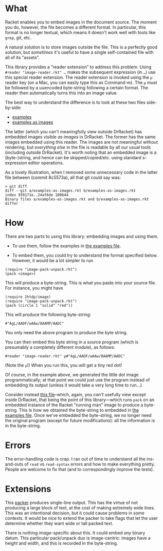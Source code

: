 # What

Racket enables you to embed images in the document source. The moment you do, however, the file becomes a different format. In particular, this format is no longer textual, which means it doesn't work well with tools like `grep`, git, etc.

A natural solution is to store images outside the file. This is a perfectly good solution, but *sometimes* it's useful to have a single self-contained file with all of its "assets".

This library provides a "reader extension" to address this problem. Using `#reader "image-reader.rkt" …` makes the subsequent expression (in `…`) use this special reader extension. The reader extension is invoked using the `µ` reader key (on a Mac, you can easily type this as Command-m). The `µ` must be followed by a uuencoded byte-string following a certain format. The reader then automatically turns this into an image value.

The best way to understand the difference is to look at these two files side-by-side:

* [examples](examples.rkt)
* [examples as images](examples-as-images.rkt)

The latter (which you can't meaningfully view outside DrRacket) has embedded images visible *as images* in DrRacket. The former has the same images embedded using this reader. The images are not meaningful without rendering, but *everything else* in the file is readable by all our usual tools (including outside DrRacket). It's worth noting that an embedded image is a (byte-)string, and hence can be skipped/copied/etc. using standard s-expression editor operations.

As a lovely illustration, when I removed some unnecessary code in the latter file between (commit 8c5573a), all that git could say was:
```
> git diff
diff --git a/examples-as-images.rkt b/examples-as-images.rkt
index 939171e..24af6de 100644
Binary files a/examples-as-images.rkt and b/examples-as-images.rkt differ
```

# How

There are two parts to using this library: embedding images and using them.

* To use them, follow the examples in [the examples file](examples.rkt).

* To embed them, you could try to understand the format specified below. However, it would be a lot simpler to run

```
(require "image-pack-unpack.rkt")
(pack <image>)
```

This will produce a byte-string. This is what you paste into your source file. For instance, you might have

```
(require 2htdp/image)
(require "image-pack-unpack.rkt")
(pack (circle 1 "solid" "red"))
```
This will produce the following byte-string:
```
#"AgL/AADF/wAAw/8AAMP/AADC"
```
You only need the above program to produce the byte string.

You can then embed this byte string in a source program (which is presumably a completely different module), as follows:

```
#reader "image-reader.rkt" µ#"AgL/AADF/wAAw/8AAMP/AADC"
```
(Note the `µ`!) When you run this, you will get a tiny red dot!

Of course, in the example above, we generated the little dot image programmatically; at that point we could just use the program instead of embedding its output (unless it would take a very long time to run…). 

Consider instead [this file](packing-example.rkt)–which, again, you *can't* usefully view except inside DrRacket, that being the point of this library—which runs `pack` on an embedded instance of the Racket "running man" image to produce a byte-string. This is how we obtained the byte-string to embedded in [the examples file](examples.rkt). Once we've embedded the byte-string, we no longer need the original program (except for future modifications): all the information is in the byte-string.

# Errors

The error-handling code is crap. I ran out of time to understand all the ins-and-outs of `read` vs `read-syntax` errors and how to make everything pretty. People are welcome to fix that (and to correspondingly improve the tests).

# Extensions

This [packer](image-pack-unpack.rkt) produces single-line output. This has the virtue of not producing a large block of text, at the cost of making extremely wide lines. This was an intentional decision, but it could cause problems in some contexts. It would be nice to extend the packer to take flags that let the user determine whether they want wide or tall packed text.

There is nothing *image*-specific about this. It could embed *any* binary datum. This particular pack/unpack duo is image-centric: images have a height and width, and this is recorded in the byte-string.
